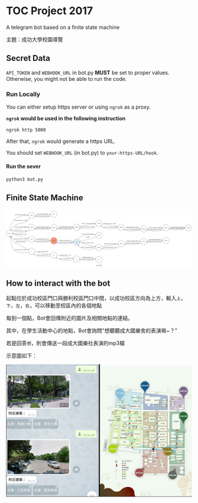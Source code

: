 # TOC Project 2017

A telegram bot based on a finite state machine

主題：成功大學校園導覽


## Secret Data

`API_TOKEN` and `WEBHOOK_URL` in bot.py **MUST** be set to proper values.
Otherwise, you might not be able to run the code.

### Run Locally
You can either setup https server or using `ngrok` as a proxy.

**`ngrok` would be used in the following instruction**

```sh
ngrok http 5000
```

After that, `ngrok` would generate a https URL.

You should set `WEBHOOK_URL` (in bot.py) to `your-https-URL/hook`.

#### Run the sever

```sh
python3 bot.py
```

## Finite State Machine
![fsm](fsm_state_diagram.png)

## How to interact with the bot

起點位於成功校區門口與勝利校區門口中間，以成功校區方向為上方，輸入`上`，`下`，`左`，`右`，可以移動至校區內的各個地點

每到一個點，Bot會回傳附近的圖片及相關地點的連結。

其中，在學生活動中心的地點，Bot會詢問"想聽聽成大國樂舍的表演嘛~？"

若是回答`想`，則會傳送一段成大國樂社表演的mp3檔



示意圖如下：

![example](./img/example.JPG)

